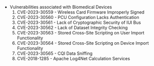 - Vulnerabilities associated with Biomedical Devices
	1. CVE-2023-30559 - Wireless Card Firmware Improperly Signed
	2. CVE-2023-30560 - PCU Configuration Lacks Authentication
	3. CVE-2023-30561 - Lack of Cryptographic Security of IUI Bus
	4. CVE-2023-30562 - Lack of Dataset Integrity Checking
	5. CVE-2023-30563 - Stored Cross-Site Scripting on User Import Functionality
	6. CVE-2023-30564 - Stored Cross-Site Scripting on Device Import Functionality
	7. CVE-2023-30565 - CQI Data Sniffing
	8. CVE-2018-1285 - Apache Log4Net Calculation Services

